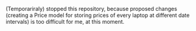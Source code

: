 (Temporariraly) stopped this repository, because proposed changes (creating a Price model for storing prices of every laptop at different date intervals) is too difficult for me, at this moment.
